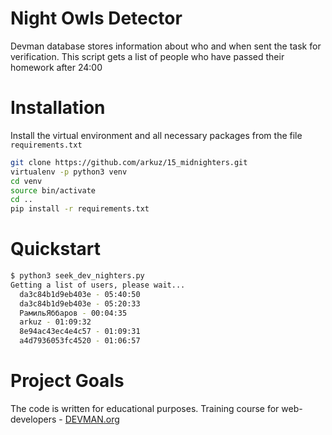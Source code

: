 # Night Owls Detector

Devman database stores information about who and when sent the task for verification. This script gets a list of people who have passed their homework after 24:00

# Installation

Install the virtual environment and all necessary packages from the file `requirements.txt`

```bash
git clone https://github.com/arkuz/15_midnighters.git 
virtualenv -p python3 venv
cd venv
source bin/activate
cd ..
pip install -r requirements.txt
```

# Quickstart

```bash
$ python3 seek_dev_nighters.py
Getting a list of users, please wait...
  da3c84b1d9eb403e - 05:40:50
  da3c84b1d9eb403e - 05:20:33
  РамильЯббаров - 00:04:35
  arkuz - 01:09:32
  8e94ac43ec4e4c57 - 01:09:31
  a4d7936053fc4520 - 01:06:57
```

# Project Goals

The code is written for educational purposes. Training course for web-developers - [DEVMAN.org](https://devman.org)
